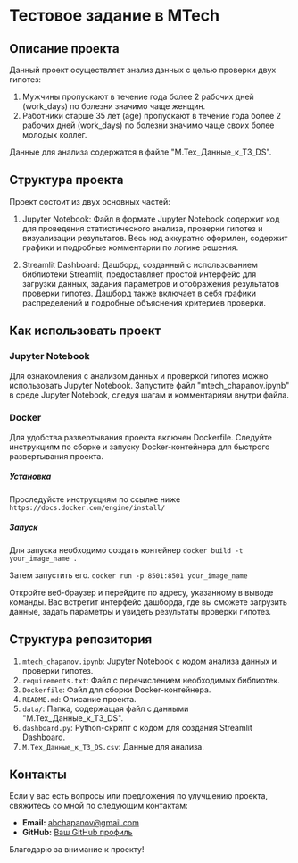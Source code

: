 # Тестовое задание в MTech

## Описание проекта

Данный проект осуществляет анализ данных с целью проверки двух гипотез:

1. Мужчины пропускают в течение года более 2 рабочих дней (work_days) по болезни значимо чаще женщин.
2. Работники старше 35 лет (age) пропускают в течение года более 2 рабочих дней (work_days) по болезни значимо чаще своих более молодых коллег.

Данные для анализа содержатся в файле "М.Тех_Данные_к_ТЗ_DS".

## Структура проекта

Проект состоит из двух основных частей:

1. Jupyter Notebook: Файл в формате Jupyter Notebook содержит код для проведения статистического анализа, проверки гипотез и визуализации результатов. Весь код аккуратно оформлен, содержит графики и подробные комментарии по логике решения.

2. Streamlit Dashboard: Дашборд, созданный с использованием библиотеки Streamlit, предоставляет простой интерфейс для загрузки данных, задания параметров и отображения результатов проверки гипотез. Дашборд также включает в себя графики распределений и подробные объяснения критериев проверки.

## Как использовать проект

### Jupyter Notebook

Для ознакомления с анализом данных и проверкой гипотез можно использовать Jupyter Notebook. Запустите файл "mtech_chapanov.ipynb" в среде Jupyter Notebook, следуя шагам и комментариям внутри файла.

### Docker

Для удобства развертывания проекта включен Dockerfile. Следуйте инструкциям по сборке и запуску Docker-контейнера для быстрого развертывания проекта.

##### Установка
Проследуйсте инструкциям по ссылке ниже
    ```
    https://docs.docker.com/engine/install/
    ```

##### Запуск
Для запуска необходимо создать контейнер
    ```
    docker build -t your_image_name .
    ```

Затем запустить его.
    ```
    docker run -p 8501:8501 your_image_name
    ```


Откройте веб-браузер и перейдите по адресу, указанному в выводе команды. Вас встретит интерфейс дашборда, где вы сможете загрузить данные, задать параметры и увидеть результаты проверки гипотез.

## Структура репозитория

1. `mtech_chapanov.ipynb`: Jupyter Notebook с кодом анализа данных и проверки гипотез.
2. `requirements.txt`: Файл с перечислением необходимых библиотек.
3. `Dockerfile`: Файл для сборки Docker-контейнера.
4. `README.md`: Описание проекта.
5. `data/`: Папка, содержащая файл с данными "М.Тех_Данные_к_ТЗ_DS".
6. `dashboard.py`: Python-скрипт с кодом для создания Streamlit Dashboard.
7. `М.Тех_Данные_к_ТЗ_DS.csv`: Данные для анализа.


## Контакты

Если у вас есть вопросы или предложения по улучшению проекта, свяжитесь со мной по следующим контактам:

- **Email:** abchapanov@gmail.com
- **GitHub:** [Ваш GitHub профиль](https://github.com/itsresearcher)

Благодарю за внимание к проекту!
